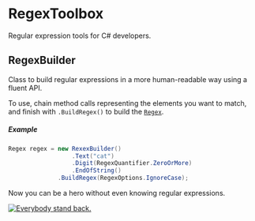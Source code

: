 # RegexToolbox

Regular expression tools for C# developers.

## RegexBuilder

Class to build regular expressions in a more human-readable way using a fluent API.

To use, chain method calls representing the elements you want to match, and finish with
`.BuildRegex()` to build the [`Regex`](https://msdn.microsoft.com/en-us/library/system.text.regularexpressions.regex(v=vs.110).aspx).

##### Example

```c#
Regex regex = new RexexBuilder()
                  .Text("cat")
                  .Digit(RegexQuantifier.ZeroOrMore)
                  .EndOfString()
              .BuildRegex(RegexOptions.IgnoreCase);
```

Now you can be a hero without even knowing regular expressions.

[![Everybody stand back.](https://imgs.xkcd.com/comics/regular_expressions.png)](https://xkcd.com/208/)
